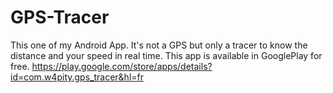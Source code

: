 # GPS-Tracer

This one of my Android App.
It's not a GPS but only a tracer to know the distance and your speed in real time. 
This app is available in GooglePlay for free. https://play.google.com/store/apps/details?id=com.w4pity.gps_tracer&hl=fr

